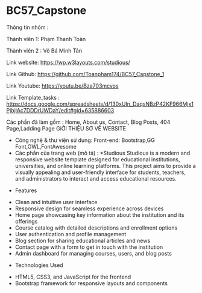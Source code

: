 # BC57_Capstone
 
Thông tin nhóm :

Thành viên 1: Phạm Thanh Toàn

Thành viên 2 : Võ Bá Minh Tân


Link website: https://wp.w3layouts.com/studious/

Link Github: https://github.com/Toanpham174/BC57_Capstone_1

Link Youtube: https://youtu.be/Bza703mcvos

Link Template_tasks : https://docs.google.com/spreadsheets/d/130xUIn_DaqsNBzP42KF966Mjx1PjbjlAc7DDDrUWDaY/edit#gid=635886603

Các phần đã làm gồm : Home, About us, Contact, Blog Posts, 404 Page,Ladding Page
GiỚI THIỆU SƠ VỀ WEBSITE
- Công nghệ & thư viện sử dụng:
Front-end: Bootstrap,GG Font,OWL,FontAwesome
- Các phần của trang web (mô tả) :
*Studious
Studious is a modern and responsive website template designed for educational institutions, universities, and online learning platforms. This project aims to provide a visually appealing and user-friendly interface for students, teachers, and administrators to interact and access educational resources.
* Features
- Clean and intuitive user interface
- Responsive design for seamless experience across devices
- Home page showcasing key information about the institution and its offerings
- Course catalog with detailed descriptions and enrollment options
- User authentication and profile management
- Blog section for sharing educational articles and news
- Contact page with a form to get in touch with the institution
- Admin dashboard for managing courses, users, and blog posts
* Technologies Used
- HTML5, CSS3, and JavaScript for the frontend
- Bootstrap framework for responsive layouts and components

